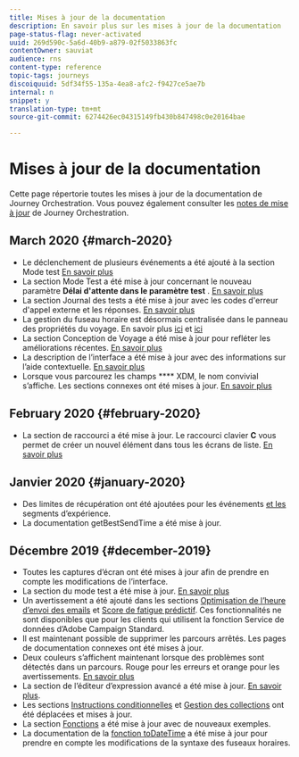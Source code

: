 ```yaml
---
title: Mises à jour de la documentation
description: En savoir plus sur les mises à jour de la documentation
page-status-flag: never-activated
uuid: 269d590c-5a6d-40b9-a879-02f5033863fc
contentOwner: sauviat
audience: rns
content-type: reference
topic-tags: journeys
discoiquuid: 5df34f55-135a-4ea8-afc2-f9427ce5ae7b
internal: n
snippet: y
translation-type: tm+mt
source-git-commit: 6274426ec04315149fb430b847498c0e20164bae

---
```



# Mises à jour de la documentation

Cette page répertorie toutes les mises à jour de la documentation de Journey Orchestration.
Vous pouvez également consulter les [notes de mise à jour](../release-notes/release-notes.md) de Journey Orchestration.

## March 2020 {#march-2020}

* Le déclenchement de plusieurs événements a été ajouté à la section Mode test [En savoir plus](../building-journeys/testing-the-journey.md#firing_events)
* La section Mode Test a été mise à jour concernant le nouveau paramètre **Délai d&#39;attente dans le paramètre test** . [En savoir plus](../building-journeys/testing-the-journey.md)
* La section Journal des tests a été mise à jour avec les codes d&#39;erreur d&#39;appel externe et les réponses. [En savoir plus](../building-journeys/testing-the-journey.md#viewing_logs)
* La gestion du fuseau horaire est désormais centralisée dans le panneau des propriétés du voyage. En savoir plus [ici](../building-journeys/changing-properties.md#timezone) et [ici](../building-journeys/timezone-management.md)
* La section Conception de Voyage a été mise à jour pour refléter les améliorations récentes. [En savoir plus](../building-journeys/using-the-journey-designer.md)
* La description de l’interface a été mise à jour avec des informations sur l’aide contextuelle. [En savoir plus](../about/user-interface.md#section_ksq_zr1_ffb)
* Lorsque vous parcourez les champs **** XDM, le nom convivial s’affiche. Les sections connexes ont été mises à jour. [En savoir plus](../event/defining-the-payload-fields.md)

## February 2020 {#february-2020}

* La section de raccourci a été mise à jour. Le raccourci clavier **C** vous permet de créer un nouvel élément dans tous les écrans de liste. [En savoir plus](../about/user-interface.md#section_ksq_zr1_ffb)

## Janvier 2020 {#january-2020}

* Des limites de récupération ont été ajoutées pour les événements [et les](../datasource/adobe-experience-platform-data-source.md) segments [](../functions/functioninsegment.md)d’expérience.
* La documentation [](../functions/functiongetbestsendtime.md) getBestSendTime a été mise à jour.

## Décembre 2019 {#december-2019}

* Toutes les captures d’écran ont été mises à jour afin de prendre en compte les modifications de l’interface.
* La section du mode test a été mise à jour. [En savoir plus](../building-journeys/testing-the-journey.md)
* Un avertissement a été ajouté dans les sections [Optimisation de l’heure d’envoi des emails](../building-journeys/wait-activity.md) et [ Score de fatigue prédictif](../usecase/leveraging-fatigue-scores.md). Ces fonctionnalités ne sont disponibles que pour les clients qui utilisent la fonction Service de données d’Adobe Campaign Standard.
* Il est maintenant possible de supprimer les parcours arrêtés. Les pages de documentation connexes ont été mises à jour.
* Deux couleurs s’affichent maintenant lorsque des problèmes sont détectés dans un parcours. Rouge pour les erreurs et orange pour les avertissements. [En savoir plus](../about/troubleshooting.md)
* La section de l’éditeur d’expression avancé a été mise à jour. [En savoir plus](../expression/expressionadvanced.md).
* Les sections [Instructions conditionnelles](../expression/conditional-instruction.md) et [Gestion des collections](../expression/collection-management-functions.md) ont été déplacées et mises à jour.
* La section [Fonctions](../expression/functions.md) a été mise à jour avec de nouveaux exemples.
* La documentation de la [fonction toDateTime](../functions/functiontodatetime.md) a été mise à jour pour prendre en compte les modifications de la syntaxe des fuseaux horaires.
